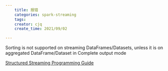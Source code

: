```yaml
---
    title: 报错
    categories: spark-streaming
    tags:
    creator: cjq
    create_time: 2021/09/02

---
```




Sorting is not supported on streaming DataFrames/Datasets, unless it is on aggregated DataFrame/Dataset in Complete output mode

[Structured Streaming Programming Guide](https://home.apache.org/~pwendell/spark-nightly/spark-branch-2.0-docs/latest/structured-streaming-programming-guide.html)

